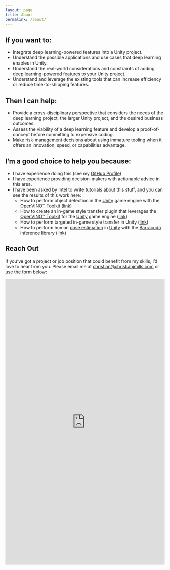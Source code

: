 ```yaml
---
layout: page
title: About
permalink: /about/
---
```




## If you want to:

- Integrate deep learning-powered features into a Unity project.
- Understand the possible applications and use cases that deep learning enables in Unity.
- Understand the real-world considerations and constraints of adding deep learning-powered features to your Unity project.
- Understand and leverage the existing tools that can increase efficiency or reduce time-to-shipping features.



## Then I can help:

- Provide a cross-disciplinary perspective that considers the needs of the deep learning project, the larger Unity project, and the desired business outcomes.
- Assess the viability of a deep learning feature and develop a proof-of-concept before committing to expensive coding.
- Make risk-management decisions about using immature tooling when it offers an innovation, speed, or capabilities advantage.



## I’m a good choice to help you because:

- I have experience doing this (see my [GitHub Profile](https://github.com/cj-mills))
- I have experience providing decision-makers with actionable advice in this area.
- I have been asked by Intel to write tutorials about this stuff, and you can see the results of this work here:
  - How to perform object detection in the [Unity](https://unity.com/) game engine with the [OpenVINO™ Toolkit](https://www.intel.com/content/www/us/en/developer/tools/openvino-toolkit/overview.html) ([link](https://www.intel.com/content/www/us/en/developer/articles/technical/developing-openvino-object-detection-unity-setup.html))
  - How to create an in-game style transfer plugin that leverages the [OpenVINO™ Toolkit](https://www.intel.com/content/www/us/en/developer/tools/openvino-toolkit/overview.html) for the [Unity](https://unity.com/) game engine ([link](https://www.intel.com/content/www/us/en/developer/articles/training/developing-openvino-inferencing-plugin-for-unity.html))
  - How to perform targeted in-game style transfer in Unity ([link](https://www.intel.com/content/www/us/en/developer/articles/training/targeted-in-game-style-transfer-tutorial.html))
  - How to perform human [pose estimation](https://www.fritz.ai/pose-estimation/) in [Unity](https://unity.com/) with the [Barracuda](https://docs.unity3d.com/Packages/com.unity.barracuda@3.0/manual/index.html) inference library ([link](https://christianjmills.com/Barracuda-PoseNet-Tutorial-1/)) 



## Reach Out

If you’ve got a project or job position that could benefit from my skills, I’d love to hear from you. Please email me at [christian@christianjmills.com](mailto:christian@christianjmills.com) or use the form below:



<div>
<iframe  src="https://docs.google.com/forms/d/e/1FAIpQLSdcUuir-xOVAVL1hgJb-nP2tylzoOLflSvFC8j3L_MRRG6U7A/viewform?embedded=true" width="100%" height="900" frameborder="0" marginheight="0" marginwidth="0">Loading…</iframe>
</div>


<div>
<!-- Calendly inline widget begin -->
<div class="calendly-inline-widget" data-url="https://calendly.com/christianjmills/strategy-consult" style="width=100%;height:1200px;"></div>
<script type="text/javascript" src="https://assets.calendly.com/assets/external/widget.js" async></script>
<!-- Calendly inline widget end -->
</div>


<div>
<!-- Cloudflare Web Analytics --><script defer src='https://static.cloudflareinsights.com/beacon.min.js' data-cf-beacon='{"token": "56b8d2f624604c4891327b3c0d9f6703"}'></script><!-- End Cloudflare Web Analytics -->
</div>